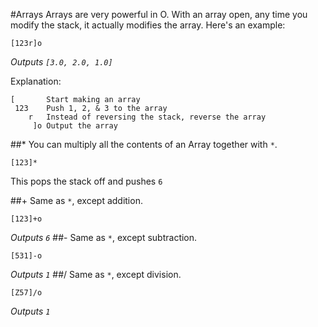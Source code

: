 #Arrays
Arrays are very powerful in O. With an array open, any time you modify the stack, it actually modifies the array. Here's an example:
```
[123r]o
```
*Outputs `[3.0, 2.0, 1.0]`*

Explanation:
```
[       Start making an array
 123    Push 1, 2, & 3 to the array
    r   Instead of reversing the stack, reverse the array
     ]o Output the array
```

##*
You can multiply all the contents of an Array together with `*`.
```
[123]*
```
This pops the stack off and pushes `6`

##+
Same as `*`, except addition.
```
[123]+o
```
*Outputs `6`*
##-
Same as `*`, except subtraction.
```
[531]-o
```
*Outputs `1`*
##/
Same as `*`, except division.
```
[Z57]/o
```
*Outputs `1`*
